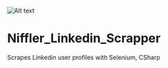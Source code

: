 ![Alt text](/icos/niffler_icon.ico?raw=true "")

# Niffler_Linkedin_Scrapper
Scrapes Linkedin user profiles with Selenium, CSharp

